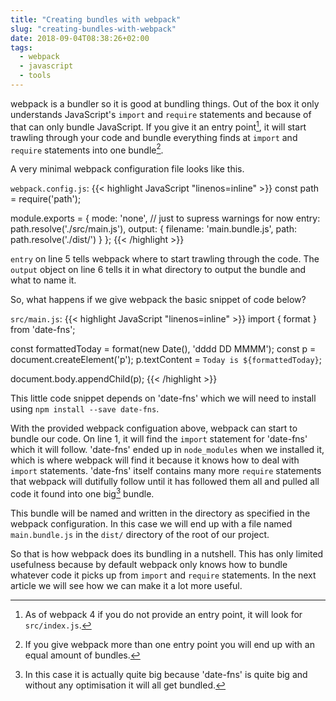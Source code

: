 ```yaml
---
title: "Creating bundles with webpack"
slug: "creating-bundles-with-webpack"
date: 2018-09-04T08:38:26+02:00
tags:
  - webpack
  - javascript
  - tools
---
```

webpack is a bundler so it is good at bundling things. Out of the box it only
understands JavaScript's `import` and `require` statements and because of that
can only bundle JavaScript. If you give it an entry point[^1], it will start
trawling through your code and bundle everything finds at `import` and
`require` statements into one bundle[^2].

A very minimal webpack configuration file looks like this.

`webpack.config.js`:
{{< highlight JavaScript "linenos=inline" >}}
const path = require('path');

module.exports = {
  mode: 'none', // just to supress warnings for now
  entry: path.resolve('./src/main.js'),
  output: {
    filename: 'main.bundle.js',
    path: path.resolve('./dist/')
  }
};
{{< /highlight >}}

`entry` on line 5 tells webpack where to start trawling through the code. The
`output` object on line 6 tells it in what directory to output the bundle and
what to name it.

So, what happens if we give webpack the basic snippet of code below?

`src/main.js`:
{{< highlight JavaScript "linenos=inline" >}}
import { format } from 'date-fns';

const formattedToday = format(new Date(), 'dddd DD MMMM');
const p = document.createElement('p');
p.textContent = `Today is ${formattedToday}`;

document.body.appendChild(p);
{{< /highlight >}}

This little code snippet depends on 'date-fns' which we will need to install
using `npm install --save date-fns`.

With the provided webpack configuation above, webpack can start to bundle our
code. On line 1, it will find the `import` statement for 'date-fns' which it
will follow. 'date-fns' ended up in `node_modules` when we installed it, which
is where webpack will find it because it knows how to deal with `import`
statements. 'date-fns' itself contains many more `require` statements that
webpack will dutifully follow until it has followed them all and pulled all
code it found into one big[^3] bundle.

This bundle will be named and written in the directory as specified in the
webpack configuration. In this case we will end up with a file named
`main.bundle.js` in the `dist/` directory of the root of our project.

So that is how webpack does its bundling in a nutshell. This has only limited
usefulness because by default webpack only knows how to bundle whatever code it
picks up from `import` and `require` statements. In the next article we will
see how we can make it a lot more useful.

[^1]: As of webpack 4 if you do not provide an entry point, it will look for `src/index.js`.
[^2]: If you give webpack more than one entry point you will end up with an equal amount of bundles.
[^3]: In this case it is actually quite big because 'date-fns' is quite big and without any optimisation it will all get bundled.
